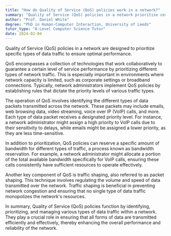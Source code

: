 ```yaml
---
title: "How do Quality of Service (QoS) policies work in a network?"
summary: "Quality of Service (QoS) policies in a network prioritise certain types of data traffic over others to ensure optimal performance."
author: "Prof. Daniel White"
degree: "PhD in Human-Computer Interaction, University of Leeds"
tutor_type: "A-Level Computer Science Tutor"
date: 2024-02-04
---
```


Quality of Service (QoS) policies in a network are designed to prioritize specific types of data traffic to ensure optimal performance.

QoS encompasses a collection of technologies that work collaboratively to guarantee a certain level of service performance by prioritizing different types of network traffic. This is especially important in environments where network capacity is limited, such as corporate settings or broadband connections. Typically, network administrators implement QoS policies by establishing rules that dictate the priority levels of various traffic types.

The operation of QoS involves identifying the different types of data packets transmitted across the network. These packets may include emails, web browsing data, video streaming, voice over IP (VoIP) calls, and more. Each type of data packet receives a designated priority level. For instance, a network administrator might assign a high priority to VoIP calls due to their sensitivity to delays, while emails might be assigned a lower priority, as they are less time-sensitive.

In addition to prioritization, QoS policies can reserve a specific amount of bandwidth for different types of traffic, a process known as bandwidth reservation. For example, a network administrator might allocate a portion of the total available bandwidth specifically for VoIP calls, ensuring these calls consistently have sufficient resources to operate effectively.

Another key component of QoS is traffic shaping, also referred to as packet shaping. This technique involves regulating the volume and speed of data transmitted over the network. Traffic shaping is beneficial in preventing network congestion and ensuring that no single type of data traffic monopolizes the network's resources.

In summary, Quality of Service (QoS) policies function by identifying, prioritizing, and managing various types of data traffic within a network. They play a crucial role in ensuring that all forms of data are transmitted efficiently and effectively, thereby enhancing the overall performance and reliability of the network.
    